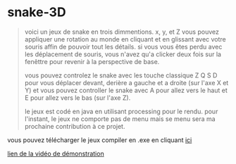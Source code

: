 # snake-3D
> voici un jeux de snake en trois dimmentions.
> x, y, et Z
> vous pouvez appliquer une rotation au monde en cliquant et en glissant avec votre souris affin de pouvoir tout les détails.
> si vous vous êtes perdu avec les déplacement de souris, vous n'avez qu'a clicker deux fois sur la fenêttre pour revenir à la perspective de base.
>
> vous pouvez controlez le snake avec les touche classique Z Q S D pour vous déplacer devant, derière a gauche et a droite (sur l'axe X et Y)
> et vous pouvez controller le snake avec A pour allez vers le haut et E pour allez vers le bas (sur l'axe Z).
>
> le jeux est codé en java en utilisant processing pour le rendu. 
> pour l'instant, le jeux ne comporte pas de menu mais se menu sera ma prochaine contribution à ce projet.


vous pouvez télécharger le jeux compiler en .exe en cliquant [ici](https://ludovic.go.yj.fr/portfolio/snake_3d.rar)


[lien de la vidéo de démonstration](https://youtu.be/0Gaxko2MdDc) 
